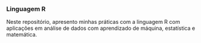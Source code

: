 ### Linguagem R

Neste repositório, apresento minhas práticas com a linguagem R com aplicações em análise de dados com aprendizado de máquina, estatística e matemática.

